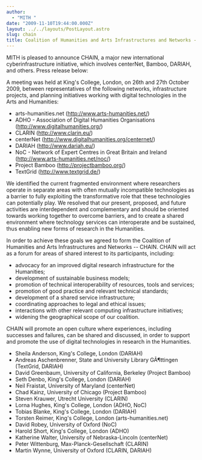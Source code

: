 ```yaml
---
author:
  - "MITH "
date: "2009-11-10T19:44:00.000Z"
layout: ../../layouts/PostLayout.astro
slug: chain
title: Coalition of Humanities and Arts Infrastructures and Networks - CHAIN
---
```


MITH is pleased to announce CHAIN, a major new international cyberinfrastructure initiative, which involves centerNet, Bamboo, DARIAH, and others. Press release below:

A meeting was held at King's College, London, on 26th and 27th October 2009, between representatives of the following networks, infrastructure projects, and planning initiatives working with digital technologies in the Arts and Humanities:

- arts-humanities.net (http://www.arts-humanities.net/)
- ADHO - Association of Digital Humanities Organisations (http://www.digitalhumanities.org/)
- CLARIN (http://www.clarin.eu/)
- centerNet (http://www.digitalhumanities.org/centernet/)
- DARIAH (http://www.dariah.eu/)
- NoC - Network of Expert Centres in Great Britain and Ireland (http://www.arts-humanities.net/noc/)
- Project Bamboo (http://projectbamboo.org/)
- TextGrid (http://www.textgrid.de/)

We identified the current fragmented environment where researchers operate in separate areas with often mutually incompatible technologies as a barrier to fully exploiting the transformative role that these technologies can potentially play. We resolved that our present, proposed, and future activities are interdependent and complementary and should be oriented towards working together to overcome barriers, and to create a shared environment where technology services can interoperate and be sustained, thus enabling new forms of research in the Humanities.

In order to achieve these goals we agreed to form the Coalition of Humanities and Arts Infrastructures and Networks -- CHAIN. CHAIN will act as a forum for areas of shared interest to its participants, including:

- advocacy for an improved digital research infrastructure for the Humanities;
- development of sustainable business models;
- promotion of technical interoperability of resources, tools and services;
- promotion of good practice and relevant technical standards;
- development of a shared service infrastructure;
- coordinating approaches to legal and ethical issues;
- interactions with other relevant computing infrastructure initiatives;
- widening the geographical scope of our coalition.

CHAIN will promote an open culture where experiences, including successes and failures, can be shared and discussed, in order to support and promote the use of digital technologies in research in the Humanities.

- Sheila Anderson, King's College, London (DARIAH)
- Andreas Aschenbrenner, State and University Library GÃ¶ttingen (TextGrid, DARIAH)
- David Greenbaum, University of California, Berkeley (Project Bamboo)
- Seth Denbo, King's College, London (DARIAH)
- Neil Fraistat, University of Maryland (centerNet)
- Chad Kainz, University of Chicago (Project Bamboo)
- Steven Krauwer, Utrecht University (CLARIN)
- Lorna Hughes, King's College, London (ADHO, NoC)
- Tobias Blanke, King's College, London (DARIAH)
- Torsten Reimer, King's College, London (arts-humanities.net)
- David Robey, University of Oxford (NoC)
- Harold Short, King's College, London (ADHO)
- Katherine Walter, University of Nebraska-Lincoln (centerNet)
- Peter Wittenburg, Max-Planck-Gesellschaft (CLARIN)
- Martin Wynne, University of Oxford (CLARIN, DARIAH)
